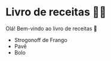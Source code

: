 # Livro de receitas :man_cook:

Olá! Bem-vindo ao livro de receitas :wave:

- Strogonoff de Frango
- Pavê
- Bolo

